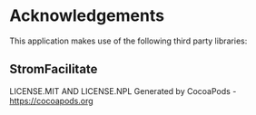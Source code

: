 # Acknowledgements
This application makes use of the following third party libraries:

## StromFacilitate

LICENSE.MIT AND LICENSE.NPL
Generated by CocoaPods - https://cocoapods.org
